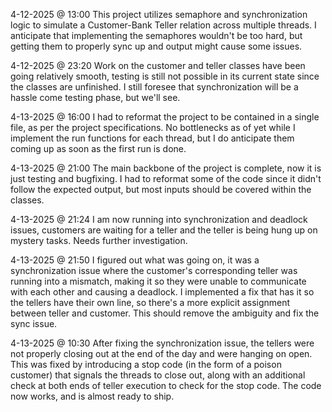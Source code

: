4-12-2025 @ 13:00
This project utilizes semaphore and synchronization logic to simulate a Customer-Bank Teller relation across multiple
threads. I anticipate that implementing the semaphores wouldn't be too hard, but getting them to properly sync up and
output might cause some issues.

4-12-2025 @ 23:20
Work on the customer and teller classes have been going relatively smooth, testing is still not possible in its current
state since the classes are unfinished. I still foresee that synchronization will be a hassle come testing phase, but
we'll see.

4-13-2025 @ 16:00
I had to reformat the project to be contained in a single file, as per the project specifications. No bottlenecks as of
yet while I implement the run functions for each thread, but I do anticipate them coming up as soon as the first run is
done.

4-13-2025 @ 21:00
The main backbone of the project is complete, now it is just testing and bugfixing. I had to reformat some of the code
since it didn't follow the expected output, but most inputs should be covered within the classes. 

4-13-2025 @ 21:24
I am now running into synchronization and deadlock issues, customers are waiting for a teller and the teller is being
hung up on mystery tasks. Needs further investigation.

4-13-2025 @ 21:50
I figured out what was going on, it was a synchronization issue where the customer's corresponding teller was running
into a mismatch, making it so they were unable to communicate with each other and causing a deadlock. I implemented a
fix that has it so the tellers have their own line, so there's a more explicit assignment between teller and customer.
This should remove the ambiguity and fix the sync issue.

4-13-2025 @ 10:30
After fixing the synchronization issue, the tellers were not properly closing out at the end of the day and were hanging
on open. This was fixed by introducing a stop code (in the form of a poison customer) that signals the threads to close
out, along with an additional check at both ends of teller execution to check for the stop code. The code now works,
and is almost ready to ship.